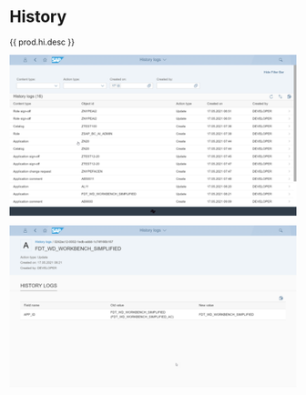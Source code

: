 # History

{{ prod.hi.desc }} 

[![](res/hi1.png)](res/hi1.png)

[![](res/hi2.png)](res/hi2.png)




